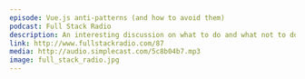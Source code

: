 ```yaml
---
episode: Vue.js anti-patterns (and how to avoid them)
podcast: Full Stack Radio
description: An interesting discussion on what to do and what not to do when writing apps with the hot new JavaScript library Vue.
link: http://www.fullstackradio.com/87
media: http://audio.simplecast.com/5c8b04b7.mp3
image: full_stack_radio.jpg
---
```

